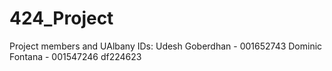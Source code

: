 # 424_Project
Project members and UAlbany IDs:
Udesh Goberdhan - 001652743
Dominic Fontana - 001547246 df224623
